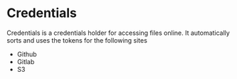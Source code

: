 # Credentials

Credentials is a credentials holder for accessing files online.
It automatically sorts and uses the tokens for the following sites

- Github
- Gitlab
- S3
